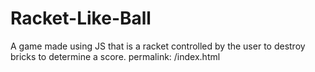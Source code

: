 # Racket-Like-Ball
A game made using JS that is a racket controlled by the user to destroy bricks to determine a score. 
permalink: /index.html
